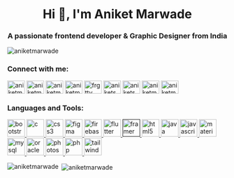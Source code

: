 <h1 align="center">Hi 👋, I'm Aniket Marwade</h1>
<h3 align="center">A passionate frontend developer & Graphic Designer from India</h3>

<p align="left"> <img src="https://komarev.com/ghpvc/?username=aniketmarwade" alt="aniketmarwade" /> </p>

<p align="left">
<h3 align="left">Connect with me:</h3>
<a href="https://dev.to/aniketmarwade" target="blank"><img align="center" src="https://cdn.jsdelivr.net/npm/simple-icons@3.0.1/icons/dev-dot-to.svg" alt="aniketmarwade" height="30" width="40" /></a>
<a href="https://linkedin.com/in/aniketmarwade" target="blank"><img align="center" src="https://cdn.jsdelivr.net/npm/simple-icons@3.0.1/icons/linkedin.svg" alt="aniketmarwade" height="30" width="40" /></a>
<a href="https://codesandbox.com/aniketmarwade" target="blank"><img align="center" src="https://cdn.jsdelivr.net/npm/simple-icons@3.0.1/icons/codesandbox.svg" alt="aniketmarwade" height="30" width="40" /></a>
<a href="https://dribbble.com/aniketmarwade" target="blank"><img align="center" src="https://cdn.jsdelivr.net/npm/simple-icons@3.0.1/icons/dribbble.svg" alt="aniketmarwade" height="30" width="40" /></a>
<a href="https://www.behance.net/frgtty" target="blank"><img align="center" src="https://cdn.jsdelivr.net/npm/simple-icons@3.0.1/icons/behance.svg" alt="frgtty" height="30" width="40" /></a>
<a href="https://medium.com/aniketsmarwade" target="blank"><img align="center" src="https://cdn.jsdelivr.net/npm/simple-icons@3.0.1/icons/medium.svg" alt="aniketsmarwade" height="30" width="40" /></a>
<a href="https://www.codechef.com/users/aniketsmarwade" target="blank"><img align="center" src="https://cdn.jsdelivr.net/npm/simple-icons@3.1.0/icons/codechef.svg" alt="aniketsmarwade" height="30" width="40" /></a>
<a href="https://codeforces.com/profile/aniketmarwade" target="blank"><img align="center" src="https://cdn.jsdelivr.net/npm/simple-icons@3.0.1/icons/codeforces.svg" alt="aniketmarwade" height="30" width="40" /></a>
<a href="https://www.topcoder.com/members/aniketmarwade" target="blank"><img align="center" src="https://cdn.jsdelivr.net/npm/simple-icons@3.0.1/icons/topcoder.svg" alt="aniketmarwade" height="30" width="40" /></a>
</p>

<h3 align="left">Languages and Tools:</h3>
<p align="left"> <a href="https://getbootstrap.com" target="_blank"> <img src="https://devicons.github.io/devicon/devicon.git/icons/bootstrap/bootstrap-plain.svg" alt="bootstrap" width="40" height="40"/> </a> <a href="https://www.cprogramming.com/" target="_blank"> <img src="https://devicons.github.io/devicon/devicon.git/icons/c/c-original.svg" alt="c" width="40" height="40"/> </a> <a href="https://www.w3schools.com/css/" target="_blank"> <img src="https://devicons.github.io/devicon/devicon.git/icons/css3/css3-original-wordmark.svg" alt="css3" width="40" height="40"/> </a> <a href="https://www.figma.com/" target="_blank"> <img src="https://www.vectorlogo.zone/logos/figma/figma-icon.svg" alt="figma" width="40" height="40"/> </a> <a href="https://firebase.google.com/" target="_blank"> <img src="https://www.vectorlogo.zone/logos/firebase/firebase-icon.svg" alt="firebase" width="40" height="40"/> </a> <a href="https://flutter.dev" target="_blank"> <img src="https://www.vectorlogo.zone/logos/flutterio/flutterio-icon.svg" alt="flutter" width="40" height="40"/> </a> <a href="" target="_blank"> <img src="https://www.vectorlogo.zone/logos/framer/framer-icon.svg" alt="framer" width="40" height="40"/> </a> <a href="https://www.w3.org/html/" target="_blank"> <img src="https://devicons.github.io/devicon/devicon.git/icons/html5/html5-original-wordmark.svg" alt="html5" width="40" height="40"/> </a> <a href="https://www.java.com" target="_blank"> <img src="https://devicons.github.io/devicon/devicon.git/icons/java/java-original-wordmark.svg" alt="java" width="40" height="40"/> </a> <a href="https://developer.mozilla.org/en-US/docs/Web/JavaScript" target="_blank"> <img src="https://devicons.github.io/devicon/devicon.git/icons/javascript/javascript-original.svg" alt="javascript" width="40" height="40"/> </a> <a href="https://materializecss.com/" target="_blank"> <img src="https://raw.githubusercontent.com/prplx/svg-logos/5585531d45d294869c4eaab4d7cf2e9c167710a9/svg/materialize.svg" alt="materialize" width="40" height="40"/> </a> <a href="https://www.mysql.com/" target="_blank"> <img src="https://devicons.github.io/devicon/devicon.git/icons/mysql/mysql-original-wordmark.svg" alt="mysql" width="40" height="40"/> </a> <a href="https://www.oracle.com/" target="_blank"> <img src="https://devicons.github.io/devicon/devicon.git/icons/oracle/oracle-original.svg" alt="oracle" width="40" height="40"/> </a> <a href="https://www.photoshop.com/en" target="_blank"> <img src="https://devicons.github.io/devicon/devicon.git/icons/photoshop/photoshop-plain.svg" alt="photoshop" width="40" height="40"/> </a> <a href="https://www.php.net" target="_blank"> <img src="https://devicons.github.io/devicon/devicon.git/icons/php/php-original.svg" alt="php" width="40" height="40"/> </a> <a href="https://tailwindcss.com/" target="_blank"> <img src="https://www.vectorlogo.zone/logos/tailwindcss/tailwindcss-icon.svg" alt="tailwind" width="40" height="40"/> </a> </p>

<p><img align="left" src="https://github-readme-stats.vercel.app/api/top-langs/?username=aniketmarwade&layout=compact" alt="aniketmarwade" /></p>

<p>&nbsp;<img align="center" src="https://github-readme-stats.vercel.app/api?username=aniketmarwade&show_icons=true" alt="aniketmarwade" /></p>
